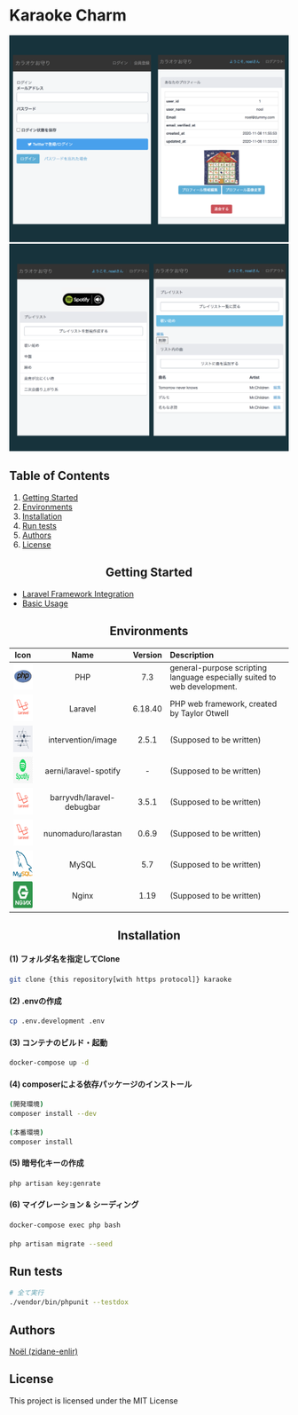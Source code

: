 # Karaoke Charm

![Playlist System 1](img/readme_logo31.png)
![Playlist System 2](img/readme_logo32.png)

## Table of Contents

1. [Getting Started](#getting-started)
2. [Environments](#environments)
3. [Installation](#installation)
4. [Run tests](#run-tests)
5. [Authors](#authors)
6. [License](#license)


<h2 align="center">Getting Started</h2>
<!-- - [Installation](#) -->

- [Laravel Framework Integration](#)  
- [Basic Usage](#)  


<h2 align="center">Environments</h2>

|                                                                                 Icon                                                                                  |     Name      |   Version   | Description                                                                             |
| :-------------------------------------------------------------------------------------------------------------------------------------------------------------------: | :-------------: | :--------------: | :-------------------------------------------------------------------------------------- |
| <a href="https://www.php.net/docs.php" target=”_blank”><img width="48" height="48" src="./img/materials/php.png"></a>    |   PHP   |   7.3   | general-purpose scripting language especially suited to web development.      |
| <a href="#" target=”_blank”><img width="48" height="48" src="./img/materials/laravel.png"></a> |  Laravel    |   6.18.40   | PHP web framework, created by Taylor Otwell    |
| <a href="#" target=”_blank”><img width="48" height="48" src="./img/materials/intervention_image.png"></a>  |  intervention/image  |  2.5.1  |  (Supposed to be written)   |
| <a href="#" target=”_blank”><img width="48" height="48" src="./img/materials/spotify.png"></a>   | aerni/laravel-spotify |  -  | (Supposed to be written)  |
| <a href="#" target=”_blank”><img width="48" height="48" src="./img/materials/laravel.png"></a>   |  barryvdh/laravel-debugbar   |  3.5.1    | (Supposed to be written)  |
| <a href="#" target=”_blank”><img width="48" height="48" src="./img/materials/laravel.png"></a>   |  nunomaduro/larastan  |  0.6.9  | (Supposed to be written)  |
| <a href="#" target=”_blank”><img width="48" height="48" src="./img/materials/mysql.png"></a>   |  MySQL   |  5.7   | (Supposed to be written)  |
| <a href="#" target=”_blank”><img width="48" height="48" src="./img/materials/nginx.png"></a>   |  Nginx   |  1.19   | (Supposed to be written)  |


<h2 align="center">Installation</h2>

#### (1) フォルダ名を指定してClone
~~~bash
git clone {this repository[with https protocol]} karaoke
~~~
  

#### (2) .envの作成
~~~bash
cp .env.development .env
~~~
  

#### (3) コンテナのビルド・起動
~~~bash
docker-compose up -d
~~~
  

#### (4) composerによる依存パッケージのインストール

~~~bash 
(開発環境)
composer install --dev

(本番環境)
composer install
~~~

#### (5) 暗号化キーの作成

~~~bash
php artisan key:genrate
~~~

#### (6) マイグレーション & シーディング
~~~bash
docker-compose exec php bash

php artisan migrate --seed
~~~


## Run tests

~~~bash
# 全て実行
./vendor/bin/phpunit --testdox
~~~


## Authors
[Noël (zidane-enlir)](https://github.com/zidane-enlir)

## License
This project is licensed under the MIT License  
